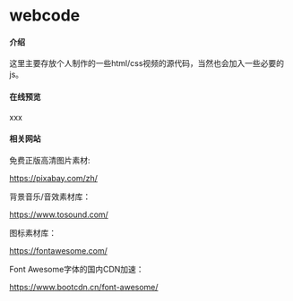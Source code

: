 # webcode
#### 介绍

​		这里主要存放个人制作的一些html/css视频的源代码，当然也会加入一些必要的js。

#### 在线预览

xxx

#### 相关网站

免费正版高清图片素材:

https://pixabay.com/zh/

背景音乐/音效素材库：

https://www.tosound.com/

图标素材库：

https://fontawesome.com/

Font Awesome字体的国内CDN加速：

https://www.bootcdn.cn/font-awesome/